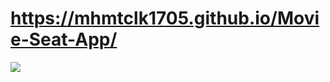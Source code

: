 # https://mhmtclk1705.github.io/Movie-Seat-App/

<img src="https://media.giphy.com/media/QISWjGwGkEYRSJtTIW/giphy.gif">
